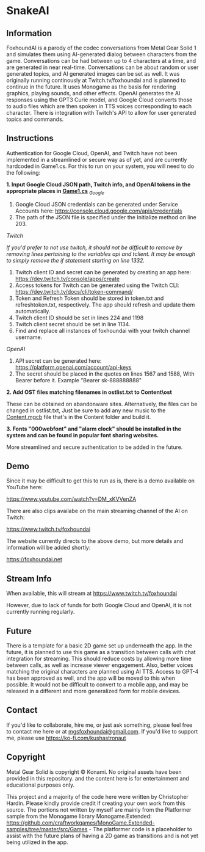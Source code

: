 # SnakeAI

## Information

FoxhoundAI is a parody of the codec conversations from Metal Gear Solid 1 and simulates them using AI-generated dialog between characters from the game. Conversations can be had between up to 4 characters at a time, and are generated in near real-time. Conversations can be about random or user generated topics, and AI generated images can be set as well. It was originally running continously at Twitch.tv/foxhoundai and is planned to continue in the future. It uses Monogame as the basis for rendering graphics, playing sounds, and other effects. OpenAI generates the AI responses using the GPT3 Curie model, and Google Cloud converts those to audio files which are then spoken in TTS voices corresponding to each character. There is integration with Twitch's API to allow for user generated topics and commands.

## Instructions

Authentication for Google Cloud, OpenAI, and Twitch have not been implemented in a streamlined or secure way as of yet, and are currently hardcoded in Game1.cs. For this to run on your system, you will need to do the following:

**1. Input Google Cloud JSON path, Twitch info, and OpenAI tokens in the appropriate places in [Game1.cs](FoxhoundAI/SnakeAI/Game1.cs)**
<sub> 
_Google_

1. Google Cloud JSON credentials can be generated under Service Accounts here: https://console.cloud.google.com/apis/credentials 
2. The path of the JSON file is specified under the Initialize method on line 203.

_Twitch_

_If you'd prefer to not use twitch, it should not be difficult to remove by removing lines pertaining to the variables api and tclient. It may be enough to simply remove the if statement starting on line 1332._

1. Twitch client ID and secret can be generated by creating an app here: https://dev.twitch.tv/console/apps/create
2. Access tokens for Twitch can be generated using the Twitch CLI: https://dev.twitch.tv/docs/cli/token-command/
3. Token and Refresh Token should be stored in token.txt and refreshtoken.txt, respectively. The app should refresh and update them automatically.
4. Twitch client ID should be set in lines 224 and 1198
5. Twitch client secret should be set in line 1134.
6. Find and replace all instances of foxhoundai with your twitch channel username.

_OpenAI_

1. API secret can be generated here: https://platform.openai.com/account/api-keys
2. The secret should be placed in the quotes on lines 1567 and 1588, With Bearer before it. Example "Bearer sk-888888888"
</sub>
  
**2. Add OST files matching filenames in ostlist.txt to Content\ost**

These can be obtained on abandonware sites. Alternatively, the files can be changed in ostlist.txt, Just be sure to add any new music to the [Content.mgcb](FoxhoundAI/SnakeAI/Content/Content.mgcb) file that's in the Content folder and build it.

**3. Fonts "000webfont" and "alarm clock" should be installed in the system and can be found in popular font sharing websites.**

More streamlined and secure authentication to be added in the future.

## Demo

Since it may be difficult to get this to run as is, there is a demo available on YouTube here:

https://www.youtube.com/watch?v=DM_xKVVenZA

There are also clips availabe on the main streaming channel of the AI on Twitch:

https://www.twitch.tv/foxhoundai

The website currently directs to the above demo, but more details and information will be added shortly:

https://foxhoundai.net

## Stream Info

When available, this will stream at https://www.twitch.tv/foxhoundai 

However, due to lack of funds for both Google Cloud and OpenAI, it is not currently running regularly.

## Future

There is a template for a basic 2D game set up underneath the app. In the future, it is planned to use this game as a transition between calls with chat integration for streaming. This should reduce costs by allowing more time between calls, as well as increase viewer engagement. Also, better voices matching the original characters are planned using AI TTS. Access to GPT-4 has been approved as well, and the app will be moved to this when possible. It would not be difficult to convert to a mobile app, and may be released in a different and more generalized form for mobile devices.

## Contact

If you'd like to collaborate, hire me, or just ask something, please feel free to contact me here or at mgsfoxhoundai@gmail.com. If you'd like to support me, please use https://ko-fi.com/kushastronaut

## Copyright

Metal Gear Solid is copyright © Konami. No original assets have been provided in this repository. and the content here is for entertainment and educational purposes only.

This project and a majority of the code here were written by Christopher Hardin. Please kindly provide credit if creating your own work from this source. The portions not written by myself are mainly from the Platformer sample from the Monogame library Monogame.Extended: https://github.com/craftworkgames/MonoGame.Extended-samples/tree/master/src/Games - The platformer code is a placeholder to assist with the future plans of having a 2D game as transitions and is not yet being utilized in the app.
